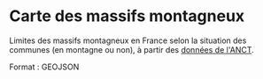 # Carte des massifs montagneux

Limites des massifs montagneux en France selon la situation des communes (en montagne ou non), à partir des <a href="https://www.data.gouv.fr/fr/datasets/les-perimetres-de-massifs/">données de l'ANCT</a>.

Format : GEOJSON
